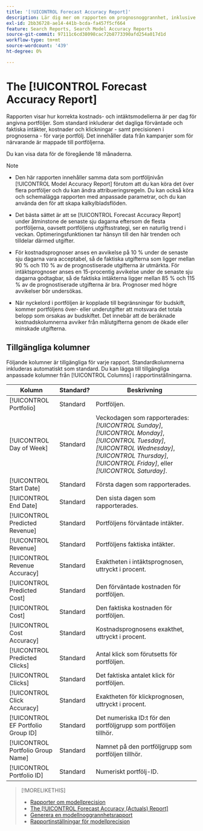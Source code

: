 ```yaml
---
title: '[!UICONTROL Forecast Accuracy Report]'
description: Lär dig mer om rapporten om prognosnoggrannhet, inklusive datakolumner.
exl-id: 2bb36728-ae14-441b-bcda-fa457f5cf664
feature: Search Reports, Search Model Accuracy Reports
source-git-commit: 97111c6cd38098cac72b8773390afd254a017d1d
workflow-type: tm+mt
source-wordcount: '439'
ht-degree: 0%

---
```


# The [!UICONTROL Forecast Accuracy Report]

Rapporten visar hur korrekta kostnads- och intäktsmodellerna är per dag för angivna portföljer. Som standard inkluderar det dagliga förväntade och faktiska intäkter, kostnader och klickningar - samt precisionen i prognoserna - för varje portfölj. Det innehåller data från kampanjer som för närvarande är mappade till portföljerna.

Du kan visa data för de föregående 18 månaderna.

>[!NOTE]
>
>* Den här rapporten innehåller samma data som portföljnivån [!UICONTROL Model Accuracy Report] förutom att du kan köra det över flera portföljer och du kan ändra attribueringsregeln. Du kan också köra och schemalägga rapporten med anpassade parametrar, och du kan använda den för att skapa kalkylbladsflöden.
>
>* Det bästa sättet är att se [!UICONTROL Forecast Accuracy Report] under åtminstone de senaste sju dagarna eftersom de flesta portföljerna, oavsett portföljens utgiftsstrategi, ser en naturlig trend i veckan. Optimeringsfunktionen tar hänsyn till den här trenden och tilldelar därmed utgifter.
>
>* För kostnadsprognoser anses en avvikelse på 10 % under de senaste sju dagarna vara acceptabel, så de faktiska utgifterna som ligger mellan 90 % och 110 % av de prognostiserade utgifterna är utmärkta. För intäktsprognoser anses en 15-procentig avvikelse under de senaste sju dagarna godtagbar, så de faktiska intäkterna ligger mellan 85 % och 115 % av de prognostiserade utgifterna är bra. Prognoser med högre avvikelser bör undersökas.
>
>* När nyckelord i portföljen är kopplade till begränsningar för budskift, kommer portföljens över- eller underutgifter att motsvara det totala belopp som orsakas av budskiftet. Det innebär att de beräknade kostnadskolumnerna avviker från målutgifterna genom de ökade eller minskade utgifterna.

## Tillgängliga kolumner

Följande kolumner är tillgängliga för varje rapport. Standardkolumnerna inkluderas automatiskt som standard. Du kan lägga till tillgängliga anpassade kolumner från [!UICONTROL Columns] i rapportinställningarna.

| Kolumn | Standard? | Beskrivning |
|----|----|----|
| [!UICONTROL Portfolio] | Standard | Portföljen. |
| [!UICONTROL Day of Week] | Standard | Veckodagen som rapporterades: <i>[!UICONTROL Sunday]</i>, <i>[!UICONTROL Monday]</i>, <i>[!UICONTROL Tuesday]</i>, <i>[!UICONTROL Wednesday]</i>, <i>[!UICONTROL Thursday]</i>, <i>[!UICONTROL Friday]</i>, eller <i>[!UICONTROL Saturday]</i>. |
| [!UICONTROL Start Date] | Standard | Första dagen som rapporterades. |
| [!UICONTROL End Date] | Standard | Den sista dagen som rapporterades. |
| [!UICONTROL Predicted Revenue] | Standard | Portföljens förväntade intäkter. |
| [!UICONTROL Revenue] | Standard | Portföljens faktiska intäkter. |
| [!UICONTROL Revenue Accuracy] | Standard | Exaktheten i intäktsprognosen, uttryckt i procent. |
| [!UICONTROL Predicted Cost] | Standard | Den förväntade kostnaden för portföljen. |
| [!UICONTROL Cost] | Standard | Den faktiska kostnaden för portföljen. |
| [!UICONTROL Cost Accuracy] | Standard | Kostnadsprognosens exakthet, uttryckt i procent. |
| [!UICONTROL Predicted Clicks] | Standard | Antal klick som förutsetts för portföljen. |
| [!UICONTROL Clicks] | Standard | Det faktiska antalet klick för portföljen. |
| [!UICONTROL Click Accuracy] | Standard | Exaktheten för klickprognosen, uttryckt i procent. |
| [!UICONTROL EF Portfolio Group ID] | Standard | Det numeriska ID:t för den portföljgrupp som portföljen tillhör. |
| [!UICONTROL Portfolio Group Name] | Standard | Namnet på den portföljgrupp som portföljen tillhör. |
| [!UICONTROL Portfolio ID] | Standard | Numeriskt portfölj-ID. |

>[!MORELIKETHIS]
>
>* [Rapporter om modellprecision](/help/search-social-commerce/reports/management/model-accuracy/model-accuracy-report-about.md)
>* [The [!UICONTROL Forecast Accuracy (Actuals) Report]](forecast-accuracy-actuals-report.md)
>* [Generera en modellnoggrannhetsrapport](model-accuracy-report-generate.md)
>* [Rapportinställningar för modellprecision](/help/search-social-commerce/reports/management/model-accuracy/model-accuracy-report-settings.md)
